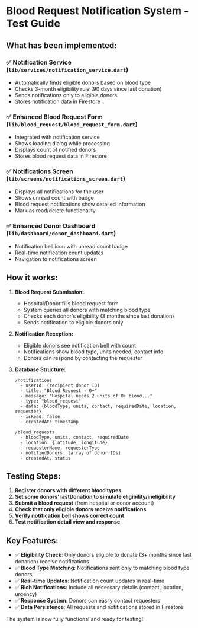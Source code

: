 # Blood Request Notification System - Test Guide

## What has been implemented:

### ✅ Notification Service (`lib/services/notification_service.dart`)
- Automatically finds eligible donors based on blood type
- Checks 3-month eligibility rule (90 days since last donation)
- Sends notifications only to eligible donors
- Stores notification data in Firestore

### ✅ Enhanced Blood Request Form (`lib/blood_request/blood_request_form.dart`)
- Integrated with notification service
- Shows loading dialog while processing
- Displays count of notified donors
- Stores blood request data in Firestore

### ✅ Notifications Screen (`lib/screens/notifications_screen.dart`)
- Displays all notifications for the user
- Shows unread count with badge
- Blood request notifications show detailed information
- Mark as read/delete functionality

### ✅ Enhanced Donor Dashboard (`lib/dashboard/donor_dashboard.dart`)
- Notification bell icon with unread count badge
- Real-time notification count updates
- Navigation to notifications screen

## How it works:

1. **Blood Request Submission:**
   - Hospital/Donor fills blood request form
   - System queries all donors with matching blood type
   - Checks each donor's eligibility (3 months since last donation)
   - Sends notification to eligible donors only

2. **Notification Reception:**
   - Eligible donors see notification bell with count
   - Notifications show blood type, units needed, contact info
   - Donors can respond by contacting the requester

3. **Database Structure:**
   ```
   /notifications
     - userId: (recipient donor ID)
     - title: "Blood Request - O+"
     - message: "Hospital needs 2 units of O+ blood..."
     - type: "blood_request"
     - data: {bloodType, units, contact, requiredDate, location, requester}
     - isRead: false
     - createdAt: timestamp
   
   /blood_requests
     - bloodType, units, contact, requiredDate
     - location: {latitude, longitude}
     - requesterName, requesterType
     - notifiedDonors: [array of donor IDs]
     - createdAt, status
   ```

## Testing Steps:

1. **Register donors with different blood types**
2. **Set some donors' lastDonation to simulate eligibility/ineligibility**
3. **Submit a blood request** (from hospital or donor account)
4. **Check that only eligible donors receive notifications**
5. **Verify notification bell shows correct count**
6. **Test notification detail view and response**

## Key Features:

- ✅ **Eligibility Check**: Only donors eligible to donate (3+ months since last donation) receive notifications
- ✅ **Blood Type Matching**: Notifications sent only to matching blood type donors
- ✅ **Real-time Updates**: Notification count updates in real-time
- ✅ **Rich Notifications**: Include all necessary details (contact, location, urgency)
- ✅ **Response System**: Donors can easily contact requesters
- ✅ **Data Persistence**: All requests and notifications stored in Firestore

The system is now fully functional and ready for testing!

